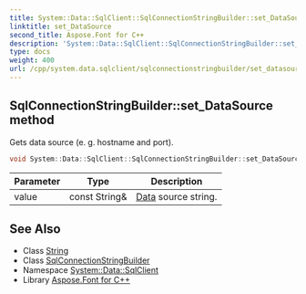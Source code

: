 ```yaml
---
title: System::Data::SqlClient::SqlConnectionStringBuilder::set_DataSource method
linktitle: set_DataSource
second_title: Aspose.Font for C++
description: 'System::Data::SqlClient::SqlConnectionStringBuilder::set_DataSource method. Gets data source (e. g. hostname and port) in C++.'
type: docs
weight: 400
url: /cpp/system.data.sqlclient/sqlconnectionstringbuilder/set_datasource/
---
```

## SqlConnectionStringBuilder::set_DataSource method


Gets data source (e. g. hostname and port).

```cpp
void System::Data::SqlClient::SqlConnectionStringBuilder::set_DataSource(const String &value)
```


| Parameter | Type | Description |
| --- | --- | --- |
| value | const String\& | [Data](../../../system.data/) source string. |

## See Also

* Class [String](../../../system/string/)
* Class [SqlConnectionStringBuilder](../)
* Namespace [System::Data::SqlClient](../../)
* Library [Aspose.Font for C++](../../../)
